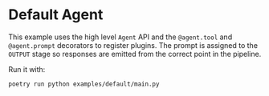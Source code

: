 # Default Agent

This example uses the high level `Agent` API and the
`@agent.tool` and `@agent.prompt` decorators to register plugins. The
prompt is assigned to the `OUTPUT` stage so responses are emitted from
the correct point in the pipeline.

Run it with:

```bash
poetry run python examples/default/main.py
```
